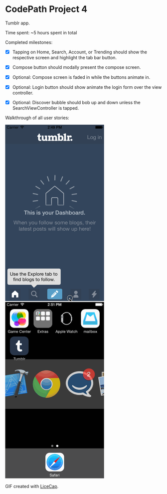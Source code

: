 # CodePath Project 4

Tumblr app.

Time spent: ~5 hours spent in total

Completed milestones:

* [x]    Tapping on Home, Search, Account, or Trending should show the respective screen and highlight the tab bar button.
* [x]    Compose button should modally present the compose screen.
* [x]    Optional: Compose screen is faded in while the buttons animate in.
* [x]    Optional: Login button should show animate the login form over the view controller.
* [x]    Optional: Discover bubble should bob up and down unless the SearchViewController is tapped.


Walkthrough of all user stories:

![Video Walkthrough](tumblr.gif)
![Video Walkthrough 2](tumblr2.gif)

GIF created with [LiceCap](http://www.cockos.com/licecap/).
